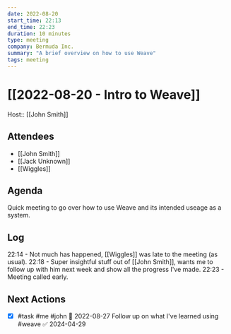 ```yaml
---
date: 2022-08-20
start_time: 22:13
end_time: 22:23
duration: 10 minutes
type: meeting
company: Bermuda Inc.
summary: "A brief overview on how to use Weave"
tags: meeting
---
```

# [[2022-08-20 - Intro to Weave]]
Host:: [[John Smith]]

## Attendees
- [[John Smith]]
- [[Jack Unknown]]
- [[Wiggles]]

## Agenda

Quick meeting to go over how to use Weave and its intended useage as a system.

## Log

22:14 - Not much has happened, [[Wiggles]] was late to the meeting (as usual).
22:18 - Super insightful stuff out of [[John Smith]], wants me to follow up with him next week and show all the progress I've made.
22:23 - Meeting called early.

## Next Actions

- [x] #task #me #john 📅 2022-08-27 Follow up on what I've learned using #weave ✅ 2024-04-29
